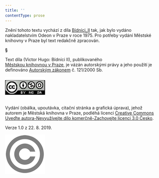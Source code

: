```yaml
---
title: ''
contentType: prose
---
```


Znění tohoto textu vychází z díla [Bídníci\_II](https://search.mlp.cz/cz/titul/bidnici/142337/) tak, jak bylo vydáno nakladatelstvím Odeon v Praze v roce 1975. Pro potřeby vydání Městské knihovny v Praze byl text redakčně zpracován.

**§**

Text díla (Victor Hugo: Bídníci II), publikovaného [Městskou knihovnou v Praze](https://www.mlp.cz/cz/), je vázán autorskými právy a jeho použití je definováno [Autorským zákonem](https://www.mkcr.cz/predpisy-zakonu-709.html) č. 121/2000 Sb.

[![image001.jpg](./resources/image001_fmt.png)](https://creativecommons.org/licenses/by-nc-sa/3.0/cz/)

Vydání (obálka, upoutávka, citační stránka a grafická úprava), jehož autorem je Městská knihovna v Praze, podléhá licenci [Creative Commons Uveďte autora-Nevyužívejte dílo komerčně-Zachovejte licenci 3.0 Česko](https://creativecommons.org/licenses/by-nc-sa/3.0/cz/).

  

Verze 1.0 z 22. 8. 2019.

  

![image002.jpg](./resources/image002_fmt.png)
